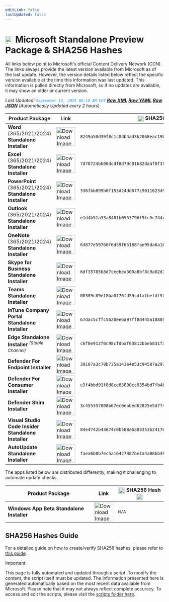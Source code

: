```yaml
---
editLink: false
lastUpdated: false
---
```

# <img src="/images/Microsoft_Logo_512px.png" alt="image" width="25" style="vertical-align: middle; display: inline-block;" /> Microsoft Standalone Preview Package & SHA256 Hashes

<span class="extra-small">All links below point to Microsoft's official Content Delivery Network (CDN).</span>
<span class="extra-small">The links always provide the latest version available from Microsoft as of the last update. However, the version details listed below reflect the specific version available at the time this information was last updated. This information is pulled directly from Microsoft, so if no updates are available, it may show an older or current version.</span>

<span class="extra-small">_Last Updated: <code style="color : dodgerblue">September 13, 2025 08:10 AM EDT</code> [**_Raw XML_**](https://github.com/cocopuff2u/MOFA/blob/main/latest_raw_files/macos_standalone_preview.xml) [**_Raw YAML_**](https://github.com/cocopuff2u/MOFA/blob/main/latest_raw_files/macos_standalone_preview.yaml) [**_Raw JSON_**](https://github.com/cocopuff2u/MOFA/blob/main/latest_raw_files/macos_standalone_preview.json)
 (Automatically Updated every 2 hours)_</span>

| **Product Package** | **Link** | **<img src="/images/sha-256.png" alt="image" width="20" style="vertical-align: middle; display: inline-block;" /> SHA256 Hash <img src="/images/sha-256.png" alt="image" width="20" style="vertical-align: middle; display: inline-block;" />** |
|----------------------|----------|------------------|
| **Word** (365/2021/2024) **Standalone Installer** | <a href="https://res.public.onecdn.static.microsoft/mro1cdnstorage/1ac37578-5a24-40fb-892e-b89d85b6dfaa/MacAutoupdate/Microsoft_Word_16.101.25090916_Updater.pkg"><img src="/images/MSWD_512x512x32.png" alt="Download Image" width="60"></a> | `8249a50d39f8c1c0db4ad3b2068eac19b943679a550944b9730fc5886d8583da` |
| **Excel** (365/2021/2024) **Standalone Installer** | <a href="https://res.public.onecdn.static.microsoft/mro1cdnstorage/1ac37578-5a24-40fb-892e-b89d85b6dfaa/MacAutoupdate/Microsoft_Excel_16.101.25090916_Updater.pkg"><img src="/images/XCEL_512x512x32.png" alt="Download Image" width="60"></a> | `7d78724bb00dcdf8d79c81b82daaf0f3f14c4051194bafd6e64b9b00dcf6aa69` |
| **PowerPoint** (365/2021/2024) **Standalone Installer** | <a href="https://res.public.onecdn.static.microsoft/mro1cdnstorage/1ac37578-5a24-40fb-892e-b89d85b6dfaa/MacAutoupdate/Microsoft_PowerPoint_16.101.25090916_Updater.pkg"><img src="/images/PPT3_512x512x32.png" alt="Download Image" width="60"></a> | `336fbb899b0f153d24dd677c901162349e88a518740072e2e3f29bcd1429b4e9` |
| **Outlook** (365/2021/2024) **Standalone Installer**| <a href="https://res.public.onecdn.static.microsoft/mro1cdnstorage/1ac37578-5a24-40fb-892e-b89d85b6dfaa/MacAutoupdate/Microsoft_Outlook_16.101.25090916_Updater.pkg"><img src="/images/Outlook_512x512x32.png" alt="Download Image" width="60"></a> | `e1d4b51a33a8481b0953796f9fc5c744c2ed43cda568c5967457816f5d85606f` |
| **OneNote** (365/2021/2024) **Standalone Installer** | <a href="https://res.public.onecdn.static.microsoft/mro1cdnstorage/1ac37578-5a24-40fb-892e-b89d85b6dfaa/MacAutoupdate/Microsoft_OneNote_16.101.25090916_Updater.pkg"><img src="/images/OneNote_512x512x32.png" alt="Download Image" width="60"></a> | `64877e59760f6d59f65188fae95da6a1032411240d82fd0aa85cf6c00ae1eed6` |
| **Skype for Business Standalone Installer** | <a href="https://officecdn.microsoft.com/pr/1ac37578-5a24-40fb-892e-b89d85b6dfaa/MacAutoupdate/SkypeForBusinessUpdater-16.31.8.pkg"><img src="/images/skype_for_business.png" alt="Download Image" width="60"></a> | `6df35785b8d7ceebea300a8bf8c9a02d1ca417ed580724d49375eea7815daad8` |
| **Teams Standalone Installer** | <a href="https://statics.teams.cdn.office.net/production-osx/25240.1602.3947.6163/MicrosoftTeams.pkg"><img src="/images/teams_512x512x32.png" alt="Download Image" width="60"></a> | `08389c89e18ba0170fd59cdfa1befdf5ffe61a0c6892bf1518768801b87fa524` |
| **InTune Company Portal Standalone Installer** | <a href="https://officecdnmac.microsoft.com/pr/1ac37578-5a24-40fb-892e-b89d85b6dfaa/MacAutoupdate/CompanyPortal_5.2508.0-Upgrade.pkg"><img src="/images/companyportal.png" alt="Download Image" width="60"></a> | `67dac5cffc5620ee6a97ff8d445a1880f8c2a2c9488b7e322a0dc453fbf27842` |
| **Edge Standalone Installer** <sup>_(Stable Channel)_</sup> | <a href="https://officecdn-microsoft-com.akamaized.net/pr/03adf619-38c6-4249-95ff-4a01c0ffc962/MacAutoupdate/MicrosoftEdgeUpdate-134.0.3124.51.pkg"><img src="/images/edge_app.png" alt="Download Image" width="60"></a> | `c6f0e912f0c98cfdbaf63812bbeb831f3ab003c99c9de4882ddee75a0ce64559` |
| **Defender For Endpoint Installer** | <a href="https://officecdnmac.microsoft.com/pr/1ac37578-5a24-40fb-892e-b89d85b6dfaa/MacAutoupdate/wdav-upgrade.pkg"><img src="/images/defender_512x512x32.png" alt="Download Image" width="60"></a> | `39107a3c78b735a143e4e53c94587a2975371f519d8c71d7bf967194fc2231b6` |
| **Defender For Consumer Installer** | <a href="https://officecdnmac.microsoft.com/pr/1ac37578-5a24-40fb-892e-b89d85b6dfaa/MacAutoupdate/Microsoft_Defender_101.25072.0011_Individuals_Installer.pkg"><img src="/images/defender_512x512x32.png" alt="Download Image" width="60"></a> | `e3f4bbd91f8d8ce83800cc0354bd7fb4bcee73855372afafe3e057698a20152c` |
| **Defender Shim Installer** | <a href="https://officecdnmac.microsoft.com/pr/1ac37578-5a24-40fb-892e-b89d85b6dfaa/MacAutoupdate/Microsoft_Defender_101.24080.0001_Individuals_Shim_Installer.pkg"><img src="/images/defender_512x512x32.png" alt="Download Image" width="60"></a> | `3c455357808b67ec0ebbed62825e5d7f4652f3f53a1d3d58510e82099981bb51` |
| **Visual Studio Code Insider Standalone Installer** | <a href="https://vscode.download.prss.microsoft.com/dbazure/download/insider/2a2f830103fd0f9b46ea56b203bc28e2e22541e9/VSCode-darwin-universal.zip"><img src="/images/Code_512x512x32.png" alt="Download Image" width="60"></a> | `84e4742b43674c0b588a6a83353b2417e86cc70ecdcfbde9fc6f7f64d980593f` |
| **AutoUpdate Standalone Installer** | <a href="https://officecdnmac.microsoft.com/pr/1ac37578-5a24-40fb-892e-b89d85b6dfaa/MacAutoupdate/Microsoft_AutoUpdate_4.80.25073044_Updater.pkg"><img src="/images/autoupdate.png" alt="Download Image" width="60"></a> | `faea6b0b7ec5a16427387be1a4a08bb3915ffd7fba5ef5c49b94cb4e011d0dab` |

<span class="extra-small">The apps listed below are distributed differently, making it challenging to automate update checks.</span>

| **Product Package** | **Link** | **<img src="/images/sha-256.png" alt="image" width="20" style="vertical-align: middle; display: inline-block;" /> SHA256 Hash <img src="/images/sha-256.png" alt="image" width="20" style="vertical-align: middle; display: inline-block;" />** |
|----------------------|----------|------------------|
| **Windows App Beta Standalone Installer** | <a href="https://install.appcenter.ms/orgs/rdmacios-k2vy/apps/microsoft-remote-desktop-for-mac/distribution_groups/all-users-of-microsoft-remote-desktop-for-mac"><img src="/images/windowsapp.png" alt="Download Image" width="60"></a> | `N/A` |

## SHA256 Hashes Guide

For a detailed guide on how to create/verify SHA256 hashes, please refer to [this guide](/guides/how_to_sha256).

> [!IMPORTANT]
> This page is fully automated and updated through a script. To modify the content, the script itself must be updated. The information presented here is generated automatically based on the most recent data available from Microsoft. Please note that it may not always reflect complete accuracy. To access and edit the scripts, please visit the [scripts folder here](https://github.com/cocopuff2u/MOFA_WEBSITE/tree/main/update_readme_scripts).
